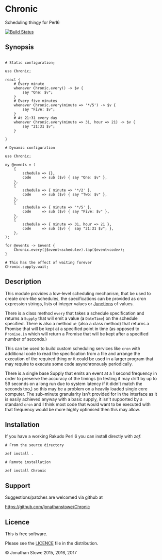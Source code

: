 # Chronic

Scheduling thingy for Perl6

[![Build Status](https://travis-ci.org/jonathanstowe/Chronic.svg?branch=master)](https://travis-ci.org/jonathanstowe/Chronic)

## Synopsis

```perl6

# Static configuration;

use Chronic;

react {
    # Every minute
    whenever Chronic.every() -> $v {
        say "One: $v";
    }
    # Every five minutes
    whenever Chronic.every(minute => '*/5') -> $v {
        say "Five: $v";
    }
    # At 21:31 every day
    whenever Chronic.every(minute => 31, hour => 21) -> $v {
        say "21:31 $v";
    }

}

# Dynamic configuration

use Chronic;

my @events = (
    {
        schedule => {},
        code     => sub ($v) { say "One: $v" },
    },
    {
        schedule => { minute => '*/2' },
        code     => sub ($v) { say "Two: $v" },
    },
    {
        schedule => { minute => '*/5' },
        code     => sub ($v) { say "Five: $v" },
    },
    {
        schedule => { minute => 31, hour => 21 },
        code     => sub ($v) {  say "21:31 $v"; },
    },
);

for @events -> $event {
    Chronic.every(|$event<schedule>).tap($event<code>);
}

# This has the effect of waiting forever
Chronic.supply.wait;

```

## Description

This module provides a low-level scheduling mechanism, that be used to
create cron-like schedules, the specifications can be provided as cron
expression strings, lists of integer values or [Junctions](https://docs.perl6.org/type/Junction) of values.

There is a class method ```every``` that takes a schedule specification
and returns a ```Supply``` that will emit a value (a ```DateTime```) on
the schedule specified. There is also a method ```at``` (also a class
method) that returns a Promise that will be kept at a specified point
in time (as opposed to ```Promise.in``` which will return a Promise that
will be kept after a specified number of seconds.)

This can be used to build custom scheduling services like ```cron```
with additional code to read the specification from a file and arrange
the execution of the required thing or it could be used in a larger
program that may require to execute some code asynchronously periodically.

There is a single base Supply that emits an event at a 1 second frequency
in order to preserve the accuracy of the timings (in testing it may drift
by up to 59 seconds on a long run due to system latency if it didn't match
the seconds too,) so this may be a problem on a heavily loaded single core
computer. The sub-minute granularity isn't provided for in the interface
as it is easily achieved anyway with a basic supply, it isn't supported by
a standard ```cron``` and I think most code that would want to be executed
with that frequency would be more highly optimised then this may allow.

## Installation

If you have a working Rakudo Perl 6 you can install directly with *zef*:

    # From the source directory
   
    zef install .

    # Remote installation

    zef install Chronic

## Support

Suggestions/patches are welcomed via github at

https://github.com/jonathanstowe/Chronic

## Licence

This is free software.

Please see the [LICENCE](LICENCE) file in the distribution.

© Jonathan Stowe 2015, 2016, 2017
